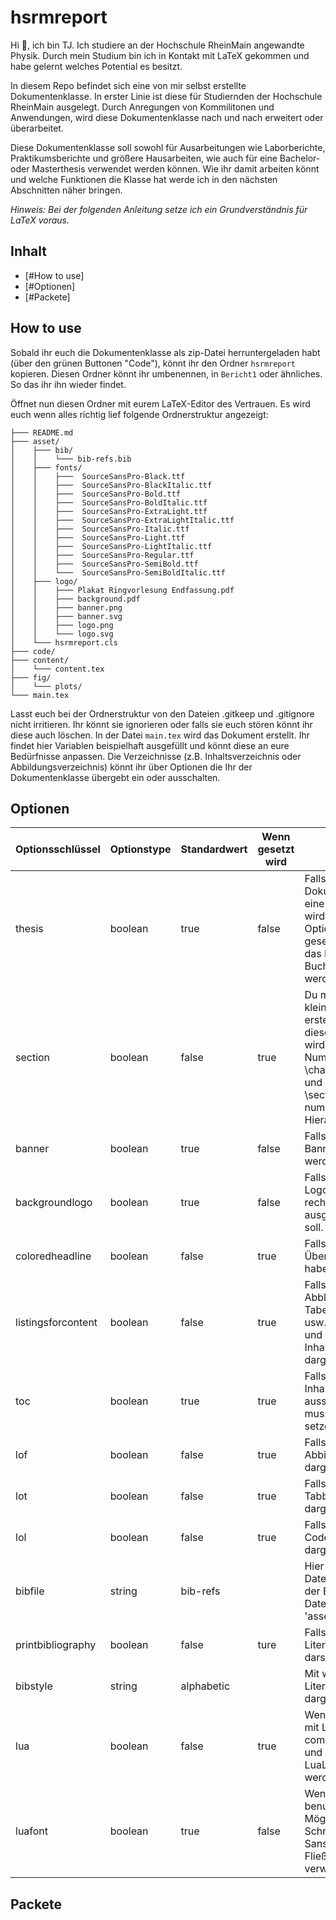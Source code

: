 # hsrmreport
Hi 👋, ich bin TJ. Ich studiere an der Hochschule RheinMain angewandte Physik. 
Durch mein Studium bin ich in Kontakt mit LaTeX gekommen und habe gelernt welches Potential es besitzt. 

In diesem Repo befindet sich eine von mir selbst erstellte Dokumentenklasse.  In erster Linie ist diese für Studiernden der Hochschule RheinMain ausgelegt. 
Durch Anregungen von Kommilitonen und Anwendungen, wird diese Dokumentenklasse nach und nach erweitert oder überarbeitet.

Diese Dokumentenklasse soll sowohl für Ausarbeitungen wie Laborberichte, Praktikumsberichte und größere Hausarbeiten, wie auch für eine Bachelor- oder Masterthesis verwendet werden können.
Wie ihr damit arbeiten könnt und welche Funktionen die Klasse hat werde ich in den nächsten Abschnitten näher bringen.

*Hinweis: Bei der folgenden Anleitung setze ich ein Grundverständnis für LaTeX voraus.*

## Inhalt
- [#How to use]
- [#Optionen]
- [#Packete]

## How to use
Sobald ihr euch die Dokumentenklasse als zip-Datei herruntergeladen habt (über den grünen Buttonen "Code"), könnt ihr den Ordner `hsrmreport` kopieren.
Diesen Ordner könnt ihr umbenennen, in `Bericht1` oder ähnliches. So das ihr ihn wieder findet. 

Öffnet nun diesen Ordner mit eurem LaTeX-Editor des Vertrauen. Es wird euch wenn alles richtig lief folgende Ordnerstruktur angezeigt:

```
├─── README.md  
├─── asset/ 
│    ├─── bib/ 
│    │    └─── bib-refs.bib  
│    ├─── fonts/ 
│    │    ├───  SourceSansPro-Black.ttf  
│    │    ├───  SourceSansPro-BlackItalic.ttf  
│    │    ├───  SourceSansPro-Bold.ttf  
│    │    ├───  SourceSansPro-BoldItalic.ttf  
│    │    ├───  SourceSansPro-ExtraLight.ttf  
│    │    ├───  SourceSansPro-ExtraLightItalic.ttf  
│    │    ├───  SourceSansPro-Italic.ttf  
│    │    ├───  SourceSansPro-Light.ttf  
│    │    ├───  SourceSansPro-LightItalic.ttf  
│    │    ├───  SourceSansPro-Regular.ttf  
│    │    ├───  SourceSansPro-SemiBold.ttf  
│    │    └───  SourceSansPro-SemiBoldItalic.ttf    
│    ├─── logo/  
│    │    ├─── Plakat Ringvorlesung Endfassung.pdf  
│    │    ├─── background.pdf  
│    │    ├─── banner.png  
│    │    ├─── banner.svg  
│    │    ├─── logo.png  
│    │    └─── logo.svg  
│    └─── hsrmreport.cls  
├─── code/ 
├─── content/ 
│    └─── content.tex  
├─── fig/   
│    └─── plots/ 
└─── main.tex  
```
Lasst euch bei der Ordnerstruktur von den Dateien .gitkeep und .gitignore nicht irritieren. Ihr könnt sie ignorieren oder falls sie euch stören könnt ihr diese auch löschen.
In der Datei `main.tex` wird das Dokument erstellt. 
Ihr findet hier Variablen beispielhaft ausgefüllt und könnt diese an eure Bedürfnisse anpassen. 
Die Verzeichnisse (z.B. Inhaltsverzeichnis oder Abbildungsverzeichnis) könnt ihr über Optionen die Ihr der Dokumentenklasse übergebt ein oder ausschalten. 
## Optionen 
|Optionsschlüssel    |Optionstype|Standardwert    |Wenn gesetzt wird   |Beschreibung|
|---                 |---        |---      |---     |---|  
|thesis              | boolean   | true    | false  | Falls mit dieser Dokumentenklasse eine Thesis erstellt wird kann mit dieser Option alles mögliche gesetzt werden damit das Dokument im Buchdruck verwendent werden kann 
|section             | boolean   | false   | true   | Du möchtest ein kleines Dokument erstellen, dann setze diese Option. Damit wird die Nummerierung von \chapter{} ausgesetzt und man hat mit \section{} die erste nummerierte Hierarchiestufe.
|banner              | boolean   | true    | false  | Falls im Deckblatt der Banner ausgeschalten werden soll.
|backgroundlogo      | boolean   | true    | false  | Falls im Deckblatt das Logo in der unteren rechten Ecke ausgeschalten werden soll.
|coloredheadline     | boolean   | false   | true   | Falls du die Überschriften farbig haben möchtetst.
|listingsforcontent  | boolean   | false   | true   | Falls Abblidungsverzeichnis, Tabellenverzeichnis usw. für dem Inhalt und nach dem Inhaltsverzeichnis dargestellt werden.
|toc                 | boolean   | true    | true   | Falls man das Inhaltsverzeichnis ausschalten möchte muss 'toc=false' setzen.
|lof                 | boolean   | false   | true   | Falls das Abbildungsverzeichnis dargestellt werden soll.
|lot                 | boolean   | false   | true   | Falls das Tabbellenverzeichnis dargestellt werden soll.
|lol                 | boolean   | false   | true   | Falls das Codeverzeichnis dargestllt werden soll.
|bibfile             | string    | bib-refs|        | Hier gibst du den Dateinamen an, von der Bib-Datei. Die Datei wird in 'asset/bib/' abgelegt.
|printbibliography   | boolean   | false   | ture   | Falls du das Literaturverzeichnis darstellen möchtest. 
|bibstyle            | string    |alphabetic|       | Mit welchem Stil das Literaturverzeichnis dargestellt wird. 
|lua                 | boolean   | false   | true   | Wenn das Dokument mit LuaLaTeX compiliert werden soll und die Funktionen von LuaLaTeX benötigt werden.
|luafont             | boolean   | true    | false  | Wenn LuaLaTeX benutzt wird steht die Möglichkeit offen die Schriftart "Source Sans Pro" als Fließtextschriftart zu verwenden.

## Packete 